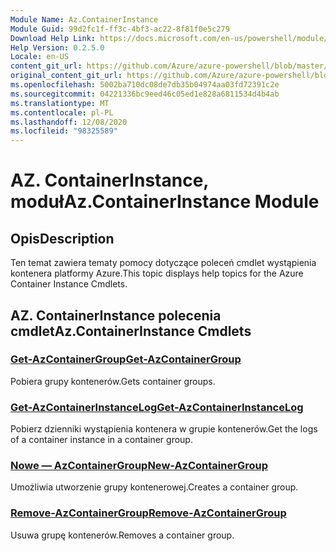 ```yaml
---
Module Name: Az.ContainerInstance
Module Guid: 99d2fc1f-ff3c-4bf3-ac22-8f81f0e5c279
Download Help Link: https://docs.microsoft.com/en-us/powershell/module/az.containerinstance
Help Version: 0.2.5.0
Locale: en-US
content_git_url: https://github.com/Azure/azure-powershell/blob/master/src/ContainerInstance/ContainerInstance/help/Az.ContainerInstance.md
original_content_git_url: https://github.com/Azure/azure-powershell/blob/master/src/ContainerInstance/ContainerInstance/help/Az.ContainerInstance.md
ms.openlocfilehash: 5002ba710dc08de7db35b04974aa03fd72391c2e
ms.sourcegitcommit: 04221336bc9eed46c05ed1e828a6811534d4b4ab
ms.translationtype: MT
ms.contentlocale: pl-PL
ms.lasthandoff: 12/08/2020
ms.locfileid: "98325589"
---
```

# <span data-ttu-id="192bb-101">AZ. ContainerInstance, moduł</span><span class="sxs-lookup"><span data-stu-id="192bb-101">Az.ContainerInstance Module</span></span>
## <span data-ttu-id="192bb-102">Opis</span><span class="sxs-lookup"><span data-stu-id="192bb-102">Description</span></span>
<span data-ttu-id="192bb-103">Ten temat zawiera tematy pomocy dotyczące poleceń cmdlet wystąpienia kontenera platformy Azure.</span><span class="sxs-lookup"><span data-stu-id="192bb-103">This topic displays help topics for the Azure Container Instance Cmdlets.</span></span>

## <span data-ttu-id="192bb-104">AZ. ContainerInstance polecenia cmdlet</span><span class="sxs-lookup"><span data-stu-id="192bb-104">Az.ContainerInstance Cmdlets</span></span>
### [<span data-ttu-id="192bb-105">Get-AzContainerGroup</span><span class="sxs-lookup"><span data-stu-id="192bb-105">Get-AzContainerGroup</span></span>](Get-AzContainerGroup.md)
<span data-ttu-id="192bb-106">Pobiera grupy kontenerów.</span><span class="sxs-lookup"><span data-stu-id="192bb-106">Gets container groups.</span></span>

### [<span data-ttu-id="192bb-107">Get-AzContainerInstanceLog</span><span class="sxs-lookup"><span data-stu-id="192bb-107">Get-AzContainerInstanceLog</span></span>](Get-AzContainerInstanceLog.md)
<span data-ttu-id="192bb-108">Pobierz dzienniki wystąpienia kontenera w grupie kontenerów.</span><span class="sxs-lookup"><span data-stu-id="192bb-108">Get the logs of a container instance in a container group.</span></span>

### [<span data-ttu-id="192bb-109">Nowe — AzContainerGroup</span><span class="sxs-lookup"><span data-stu-id="192bb-109">New-AzContainerGroup</span></span>](New-AzContainerGroup.md)
<span data-ttu-id="192bb-110">Umożliwia utworzenie grupy kontenerowej.</span><span class="sxs-lookup"><span data-stu-id="192bb-110">Creates a container group.</span></span>

### [<span data-ttu-id="192bb-111">Remove-AzContainerGroup</span><span class="sxs-lookup"><span data-stu-id="192bb-111">Remove-AzContainerGroup</span></span>](Remove-AzContainerGroup.md)
<span data-ttu-id="192bb-112">Usuwa grupę kontenerów.</span><span class="sxs-lookup"><span data-stu-id="192bb-112">Removes a container group.</span></span>


